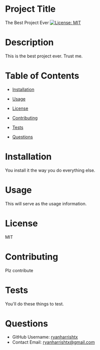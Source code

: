 
  # Project Title
  The Best Project Ever
  [![License: MIT](https://img.shields.io/badge/License-MIT-yellow.svg)](https://opensource.org/licenses/MIT)
  
  # Description
  This is the best project ever. Trust me.
  
  # Table of Contents 
  * [Installation](#installation)

  * [Usage](#usage)

  * [License](#license)

  * [Contributing](#contributing)

  * [Tests](#tests)
  
  * [Questions](#questions)
      
  # Installation
  You install it the way you do everything else.
  
  # Usage
  This will serve as the usage information.
  
  # License 
  MIT
  
  # Contributing 
  Plz contribute
  
  # Tests
  You'll do these things to test.
  
  # Questions
  * GitHub Username: [ryanharrishtx](https://www.github.com/ryanharrishtx)
  * Contact Email: ryanharrishtx@gmail.com
  